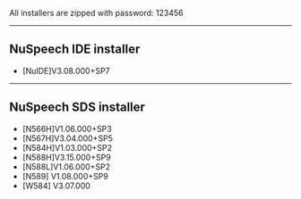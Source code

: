 All installers are zipped with password: 123456

-------------
NuSpeech IDE installer
-------------
- [NuIDE]V3.08.000+SP7

-------------
NuSpeech SDS installer
-------------
- [N566H]V1.06.000+SP3
- [N567H]V3.04.000+SP5
- [N584H]V1.03.000+SP2
- [N588H]V3.15.000+SP9
- [N588L]V1.06.000+SP2
- [N589] V1.08.000+SP9
- [W584] V3.07.000
